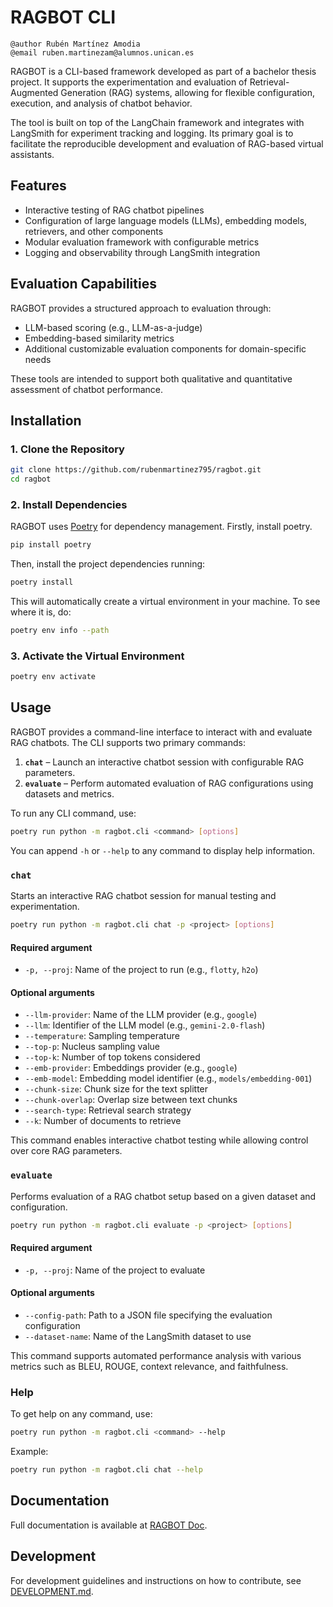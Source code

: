 # RAGBOT CLI
```
@author Rubén Martínez Amodia
@email ruben.martinezam@alumnos.unican.es
```

RAGBOT is a CLI-based framework developed as part of a bachelor thesis project. It supports
the experimentation and evaluation of Retrieval-Augmented Generation (RAG) systems,
allowing for flexible configuration, execution, and analysis of chatbot behavior.

The tool is built on top of the LangChain framework and integrates with LangSmith for
experiment tracking and logging. Its primary goal is to facilitate the reproducible
development and evaluation of RAG-based virtual assistants.

## Features

- Interactive testing of RAG chatbot pipelines
- Configuration of large language models (LLMs), embedding models, retrievers, and other components
- Modular evaluation framework with configurable metrics
- Logging and observability through LangSmith integration

## Evaluation Capabilities

RAGBOT provides a structured approach to evaluation through:

- LLM-based scoring (e.g., LLM-as-a-judge)
- Embedding-based similarity metrics
- Additional customizable evaluation components for domain-specific needs

These tools are intended to support both qualitative and quantitative assessment
of chatbot performance.

## Installation

### 1. Clone the Repository

```bash
git clone https://github.com/rubenmartinez795/ragbot.git
cd ragbot
```

### 2. Install Dependencies

RAGBOT uses [Poetry](https://python-poetry.org/) for dependency management. Firstly, install
poetry.
```bash
pip install poetry
```

Then, install the project dependencies running:
```bash
poetry install
```
This will automatically create a virtual environment in your machine. To see where it is, do:
```bash
poetry env info --path
```

### 3. Activate the Virtual Environment

```bash
poetry env activate
```

## Usage

RAGBOT provides a command-line interface to interact with and evaluate RAG chatbots.
The CLI supports two primary commands:

1. **`chat`** – Launch an interactive chatbot session with configurable RAG parameters.  
2. **`evaluate`** – Perform automated evaluation of RAG configurations using datasets and metrics.

To run any CLI command, use:

```bash
poetry run python -m ragbot.cli <command> [options]
```

You can append `-h` or `--help` to any command to display help information.

### `chat`

Starts an interactive RAG chatbot session for manual testing and experimentation.

```bash
poetry run python -m ragbot.cli chat -p <project> [options]
```

#### Required argument

- `-p, --proj`: Name of the project to run (e.g., `flotty`, `h2o`)

#### Optional arguments

- `--llm-provider`: Name of the LLM provider (e.g., `google`)
- `--llm`: Identifier of the LLM model (e.g., `gemini-2.0-flash`)
- `--temperature`: Sampling temperature
- `--top-p`: Nucleus sampling value
- `--top-k`: Number of top tokens considered
- `--emb-provider`: Embeddings provider (e.g., `google`)
- `--emb-model`: Embedding model identifier (e.g., `models/embedding-001`)
- `--chunk-size`: Chunk size for the text splitter
- `--chunk-overlap`: Overlap size between text chunks
- `--search-type`: Retrieval search strategy
- `--k`: Number of documents to retrieve

This command enables interactive chatbot testing while allowing control over core RAG parameters.

### `evaluate`

Performs evaluation of a RAG chatbot setup based on a given dataset and configuration.

```bash
poetry run python -m ragbot.cli evaluate -p <project> [options]
```

#### Required argument

- `-p, --proj`: Name of the project to evaluate

#### Optional arguments

- `--config-path`: Path to a JSON file specifying the evaluation configuration
- `--dataset-name`: Name of the LangSmith dataset to use

This command supports automated performance analysis with various metrics such as BLEU, ROUGE, context relevance, and faithfulness.

### Help

To get help on any command, use:

```bash
poetry run python -m ragbot.cli <command> --help
```

Example:

```bash
poetry run python -m ragbot.cli chat --help
```

## Documentation
Full documentation is available at [RAGBOT Doc](https://rubenmartinez795.github.io/ragbot/).

## Development
For development guidelines and instructions on how to contribute, see [DEVELOPMENT.md](DEVELOPMENT.md).
